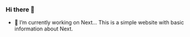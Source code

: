 ### Hi there 👋

- 🔭 I’m currently working on Next...
This is a simple website with basic information about Next.
